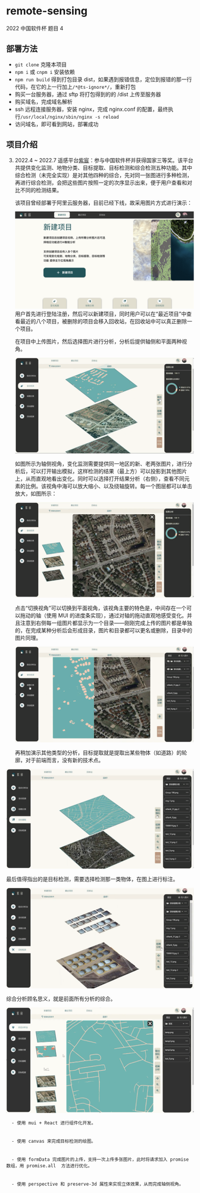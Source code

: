 # remote-sensing

2022 中国软件杯 题目 4

## 部署方法

- `git clone` 克隆本项目
- `npm i` 或 `cnpm i` 安装依赖
- `npm run build` 得到打包目录 dist，如果遇到报错信息，定位到报错的那一行代码，在它的上一行加上`/*@ts-ignore*/`，重新打包
- 购买一台服务器，通过 sftp 将打包得到的的 /dist 上传至服务器
- 购买域名，完成域名解析
- ssh 远程连接服务器，安装 nginx，完成 nginx.conf 的配置，最终执行`/usr/local/nginx/sbin/nginx -s reload`
- 访问域名，即可看到网站，部署成功

## 项目介绍

3. 2022.4 ~ 2022.7 遥感平台[紫宸](https://github.com/DanmoSAMA/remote-sensing)：参与中国软件杯并获得国家三等奖。该平台共提供变化监测、地物分类、目标提取、目标检测和综合检测五种功能。其中综合检测（未完全实现）是对其他四种的综合，先对同一张图进行多种检测，再进行综合检测，会把这些图片按照一定的次序显示出来，便于用户查看和对比不同的检测结果。

   该项目曾经部署于阿里云服务器，目前已经下线，故采用图片方式进行演示：

   ![image-20230319205615249](./src/assets/readme/1.png)用户首先进行登陆注册，然后可以新建项目，同时用户可以在“最近项目”中查看最近的八个项目，被删除的项目会移入回收站，在回收站中可以真正删除一个项目。

   在项目中上传图片，然后选择图片进行分析，分析后提供轴侧和平面两种视角。

   ![image-20230319211620899](./src/assets/readme/2.png)

   如图所示为轴侧视角，变化监测需要提供同一地区的新、老两张图片，进行分析后，可以打开输出模拟，这样检测的结果（最上方）可以投影到其他图片上，从而直观地看出变化。同时可以选择打开结果分析（右侧），查看不同元素的比例。该视角中海可以放大缩小、以及绕轴旋转。每一个图层都可以单击放大，如图所示：

   ![image-20230319211940702](./src/assets/readme/3.png)

   点击“切换视角”可以切换到平面视角，该视角主要的特色是，中间存在一个可以拖动的轴（使用 MUI 的进度条实现），通过对轴的拖动直观地感受变化。并且注意到右侧每一组图片都显示为一个目录——刚刚完成上传的图片都是单独的，在完成某种分析后会形成目录，图片和目录都可以更名或删除，目录中的图片同理。

   ![image-20230319212259590](./src/assets/readme/4.png)

   再稍加演示其他类型的分析，目标提取就是提取出某些物体（如道路）的轮廓，对于前端而言，没有新的技术点。

![image-20230319212657513](./src/assets/readme/5.png)

最后值得指出的是目标检测，需要选择检测那一类物体，在图上进行标注。

![image-20230319212902452](./src/assets/readme/6.png)

综合分析顾名思义，就是前面所有分析的综合。

![image-20230319212950319](./src/assets/readme/7.png)

      - 使用 mui + React 进行组件化开发。


      - 使用 canvas 来完成目标检测的绘图。


      - 使用 formData 完成图片的上传，支持一次上传多张图片，此时将请求加入 promise 数组，用 promise.all  方法进行优化。


      - 使用 perspective 和 preserve-3d 属性来实现立体效果，从而完成轴侧视角。
